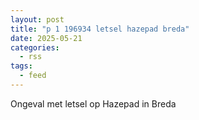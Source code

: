 ```yaml
---
layout: post
title: "p 1 196934 letsel hazepad breda"
date: 2025-05-21
categories: 
  - rss
tags: 
  - feed
---
```


Ongeval met letsel op Hazepad in Breda
